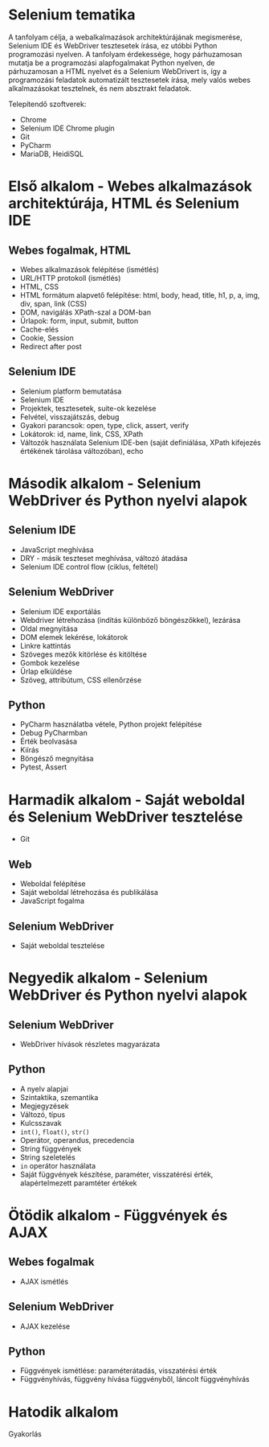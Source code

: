 # Selenium tematika

A tanfolyam célja, a webalkalmazások architektúrájának megismerése, Selenium IDE és WebDriver tesztesetek írása, ez utóbbi Python programozási nyelven.
A tanfolyam érdekessége, hogy párhuzamosan mutatja be a programozási alapfogalmakat Python nyelven, de párhuzamosan a HTML nyelvet és a Selenium WebDrivert is, 
így a programozási feladatok automatizált tesztesetek írása, mely valós webes alkalmazásokat tesztelnek, és nem absztrakt feladatok.

Telepítendő szoftverek:

* Chrome
* Selenium IDE Chrome plugin
* Git
* PyCharm
* MariaDB, HeidiSQL

# Első alkalom - Webes alkalmazások architektúrája, HTML és Selenium IDE

## Webes fogalmak, HTML

* Webes alkalmazások felépítése (ismétlés)
* URL/HTTP protokoll (ismétlés)
* HTML, CSS
* HTML formátum alapvető felépítése: html, body, head, title, h1, p, a, img, div, span, link (CSS)
* DOM, navigálás XPath-szal a DOM-ban
* Űrlapok: form, input, submit, button
* Cache-elés
* Cookie, Session
* Redirect after post

## Selenium IDE

* Selenium platform bemutatása
* Selenium IDE
* Projektek, tesztesetek, suite-ok kezelése
* Felvétel, visszajátszás, debug
* Gyakori parancsok: open, type, click, assert, verify
* Lokátorok: id, name, link, CSS, XPath
* Változók használata Selenium IDE-ben (saját definiálása, XPath kifejezés értékének tárolása változóban), echo

# Második alkalom - Selenium WebDriver és Python nyelvi alapok

## Selenium IDE

* JavaScript meghívása 
* DRY - másik teszteset meghívása, változó átadása
* Selenium IDE control flow (ciklus, feltétel)


## Selenium WebDriver

* Selenium IDE exportálás
* Webdriver létrehozása (indítás különböző böngészőkkel), lezárása
* Oldal megnyitása
* DOM elemek lekérése, lokátorok
* Linkre kattintás
* Szöveges mezők kitörlése és kitöltése
* Gombok kezelése
* Űrlap elküldése
* Szöveg, attribútum, CSS ellenőrzése

## Python

* PyCharm használatba vétele, Python projekt felépítése
* Debug PyCharmban
* Érték beolvasása
* Kiírás
* Böngésző megnyitása
* Pytest, Assert

# Harmadik alkalom - Saját weboldal és Selenium WebDriver tesztelése

* Git

## Web

* Weboldal felépítése
* Saját weboldal létrehozása és publikálása
* JavaScript fogalma

## Selenium WebDriver

* Saját weboldal tesztelése

# Negyedik alkalom - Selenium WebDriver és Python nyelvi alapok

## Selenium WebDriver

* WebDriver hívások részletes magyarázata

## Python

* A nyelv alapjai
* Szintaktika, szemantika
* Megjegyzések
* Változó, típus
* Kulcsszavak
* `int()`, `float()`, `str()`
* Operátor, operandus, precedencia
* String függvények
* String szeletelés
* `in` operátor használata
* Saját függvények készítése, paraméter, visszatérési érték, alapértelmezett
  paramtéter értékek

# Ötödik alkalom - Függvények és AJAX

## Webes fogalmak

* AJAX ismétlés

## Selenium WebDriver

* AJAX kezelése

## Python

* Függvények ismétlése: paraméterátadás, visszatérési érték
* Függvényhívás, függvény hívása függvényből, láncolt függvényhívás

# Hatodik alkalom

Gyakorlás
